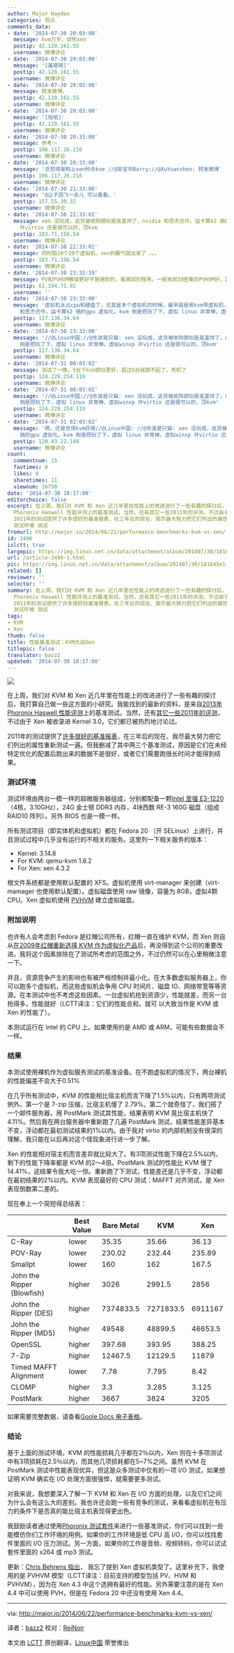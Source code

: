 ```yaml
---
author: Major Hayden
categories: 观点
comments_data:
- date: '2014-07-30 20:03:00'
  message: kvm万岁，烧死xen
  postip: 42.120.161.55
  username: 微博评论
- date: '2014-07-30 20:03:00'
  message: '[羞嗒嗒]'
  postip: 42.120.161.55
  username: 微博评论
- date: '2014-07-30 20:03:00'
  message: 转发微博。
  postip: 42.120.161.55
  username: 微博评论
- date: '2014-07-30 20:03:00'
  message: '[哈哈]'
  postip: 42.120.161.55
  username: 微博评论
- date: '2014-07-30 20:33:00'
  message: 参考～
  postip: 106.117.26.216
  username: 微博评论
- date: '2014-07-30 20:33:00'
  message: '总觉得架构上xen秒杀kvm //@宋宝华Barry://@XuYuanzhen: 转发微博'
  postip: 106.117.26.216
  username: 微博评论
- date: '2014-07-30 21:33:00'
  message: '@让子团飞一会儿 可以看看。'
  postip: 157.55.39.32
  username: 微博评论
- date: '2014-07-30 22:33:01'
  message: xen 没玩成，这货被收购貌似是高富帅了，nvidia 和思杰合作，运卡算k2 搞的gpu 虚拟化。kvm 倒是把玩了下，虚拟 linux 非常棒，虚拟winxp
    开virtio 还是很可以的，顶kvm
  postip: 183.71.156.54
  username: 微博评论
- date: '2014-07-30 22:33:01'
  message: 同时跑10个20个虚拟机，xen的霸气就出来了 。。。
  postip: 183.71.156.54
  username: 微博评论
- date: '2014-07-30 23:32:19'
  message: PV和PVHVM哪個更好不是絕對的，看測試的程序。一般來說IO密集的PVHVM好，計算密集的PV好
  postip: 61.194.71.92
  username: ''
- date: '2014-07-30 23:33:00'
  message: '虚拟机太占cpu和硬盘了，尤其是多个虚拟机的时候，最早就是用kvm带虚拟机，太蛋疼，然后直接双系统了//@东波是只猫: xen 没玩成，这货被收购貌似是高富帅了，nvidia
    和思杰合作，运卡算k2 搞的gpu 虚拟化。kvm 倒是把玩了下，虚拟 linux 非常棒，虚拟winxp 开virtio 还是很可以的，顶kvm'
  postip: 117.136.34.64
  username: 微博评论
- date: '2014-07-30 23:33:00'
  message: '//@Linux中国://@东波是只猫: xen 没玩成，这货被收购貌似是高富帅了，nvidia 和思杰合作，运卡算k2 搞的gpu 虚拟化。kvm
    倒是把玩了下，虚拟 linux 非常棒，虚拟winxp 开virtio 还是很可以的，顶kvm'
  postip: 117.136.34.64
  username: 微博评论
- date: '2014-07-31 00:03:02'
  message: 测试了一晚，5台下kvm貌似更好，超过5台就跑不起了，死机了
  postip: 124.229.254.119
  username: 微博评论
- date: '2014-07-31 00:03:02'
  message: '//@Linux中国://@东波是只猫: xen 没玩成，这货被收购貌似是高富帅了，nvidia 和思杰合作，运卡算k2 搞的gpu 虚拟化。kvm
    倒是把玩了下，虚拟 linux 非常棒，虚拟winxp 开virtio 还是很可以的，顶kvm'
  postip: 124.229.254.119
  username: 微博评论
- date: '2014-07-31 02:03:02'
  message: '嗯，还是觉得kvm好用//@Linux中国: //@东波是只猫: xen 没玩成，这货被收购貌似是高富帅了，nvidia 和思杰合作，运卡算k2
    搞的gpu 虚拟化。kvm 倒是把玩了下，虚拟 linux 非常棒，虚拟winxp 开virtio 还是很可以的，顶kvm'
  postip: 120.43.22.148
  username: 微博评论
count:
  commentnum: 15
  favtimes: 0
  likes: 0
  sharetimes: 11
  viewnum: 16750
date: '2014-07-30 18:17:00'
editorchoice: false
excerpt: 在上周，我们对 KVM 和 Xen 近几年里在性能上的改进进行了一些有趣的探讨后，我打算自己做一些这方面的小研究。我能找到的最新的资料，是来自2013年
  Phoronix Haswell 性能评测上的基准测试。当然，还有其它一些2011年的评测，不过由于 Xen 被收录进 Kernel 3.0，它们都已被热烈地讨论过。
  2011年的测试提供了许多很好的基准报表，在三年后的现在，我尽最大努力把它们列出的属性重新测试一遍。但我删减了其中两三个基准测试，原因是它们在未经特定优化的配置后跑出来的数据不是很好，或者它们需要跑很长时间才能得到结果。
  测试环境 测试
fromurl: http://major.io/2014/06/22/performance-benchmarks-kvm-vs-xen/
id: 3496
islctt: true
largepic: https://img.linux.net.cn/data/attachment/album/201407/30/181645e1ilzcf3lwel8fm8.jpg
url: /article-3496-1.html
pic: https://img.linux.net.cn/data/attachment/album/201407/30/181645e1ilzcf3lwel8fm8.jpg.thumb.jpg
related: []
reviewer: ''
selector: ''
summary: 在上周，我们对 KVM 和 Xen 近几年里在性能上的改进进行了一些有趣的探讨后，我打算自己做一些这方面的小研究。我能找到的最新的资料，是来自2013年
  Phoronix Haswell 性能评测上的基准测试。当然，还有其它一些2011年的评测，不过由于 Xen 被收录进 Kernel 3.0，它们都已被热烈地讨论过。
  2011年的测试提供了许多很好的基准报表，在三年后的现在，我尽最大努力把它们列出的属性重新测试一遍。但我删减了其中两三个基准测试，原因是它们在未经特定优化的配置后跑出来的数据不是很好，或者它们需要跑很长时间才能得到结果。
  测试环境 测试
tags:
- KVM
- Xen
thumb: false
title: 性能基准测试：KVM大战Xen
titlepic: false
translator: bazz2
updated: '2014-07-30 18:17:00'
---
```


![](/data/attachment/album/201407/30/181645e1ilzcf3lwel8fm8.jpg)


在上周，我们对 KVM 和 Xen 近几年里在性能上的改进进行了一些有趣的探讨后，我打算自己做一些这方面的小研究。我能找到的最新的资料，是来自[2013年 Phoronix Haswell 性能评测](http://www.phoronix.com/scan.php?page=article&item=intel_haswell_virtualization&num=1)上的基准测试。当然，还有[其它一些2011年的评测](http://blog.xen.org/index.php/2011/11/29/baremetal-vs-xen-vs-kvm-redux/)，不过由于 Xen 被收录进 Kernel 3.0，它们都已被热烈地讨论过。


2011年的测试提供了[许多很好的基准报表](http://blog.xen.org/wp-content/uploads/2011/11/overview.png)，在三年后的现在，我尽最大努力把它们列出的属性重新测试一遍。但我删减了其中两三个基准测试，原因是它们在未经特定优化的配置后跑出来的数据不是很好，或者它们需要跑很长时间才能得到结果。


### 测试环境


测试环境由两台一模一样的超微服务器组成，分别都配备一颗[Intel 至强 E3-1220](http://ark.intel.com/products/52269/Intel-Xeon-Processor-E3-1220-8M-Cache-3_10-GHz?q=e3-1220)（4核，3.10GHz），24G 金士顿 DDR3 内存，4块西数 RE-3 160G 磁盘（组成 RAID10 阵列）。另外 BIOS 也是一模一样。


所有测试项目（即实体机和虚拟机）都在 Fedora 20 （开 SELinux）上进行，并且测试过程中几乎没有运行的不相关的服务。这里列一下相关服务的版本：


* Kernel: 3.14.8
* For KVM: qemu-kvm 1.6.2
* For Xen: xen 4.3.2


根文件系统都是使用默认配置的 XFS。虚拟机使用 virt-manager 来创建（virt-mamager 也使用默认配置）。虚拟磁盘使用 raw 镜像，容量为 8GB，虚拟4颗 CPU。Xen 虚拟机使用 [PVHVM](http://wiki.xen.org/wiki/Xen_Linux_PV_on_HVM_drivers) 建立虚拟磁盘。


### 附加说明


也许有人会考虑到 Fedora 是红帽公司所有，红帽一直在维护 KVM，而 Xen 则自从[在2009年红帽重新选择 KVM 作为虚拟化产品](http://www.infoworld.com/d/virtualization/red-hat-releases-first-kvm-support-rhel-54-376)后，再没得到这个公司的重要改进。我将这个因素排除在了测试所考虑的范围之外，不过仍然可以在心里稍微注意一下。


并且，资源竞争产生的影响也有被严格控制并最小化。在大多数虚拟服务器上，你可以跑多个虚拟机，而这些虚拟机会争用 CPU 时间片、磁盘 IO、网络带宽等等资源。在本测试中也不考虑这些因素。一台虚拟机抢到资源少，性能就差，而另一台抢得多，性能就好（LCTT译注：它们的性能总和，就可 以大致当作是 KVM 或 Xen 的性能了）。


本测试运行在 Intel 的 CPU 上。如果使用的是 AMD 或 ARM，可能有些数据会不一样。


### 结果


本测试使用裸机作为虚拟服务测试的基准设备。在不跑虚拟机的情况下，两台裸机的性能偏差不会大于0.51%


在几乎所有测试中，KVM 的性能相比宿主机而言下降了1.5%以内，只有两项测试例外。第一个是 7-zip 压缩，比宿主机慢了 2.79%。第二个就奇怪了，我们搭了一个邮件服务器，用 PostMark 测试其性能，结果表明 KVM 竟比宿主机快了4.11%。然后我在两台服务器中重新跑了几遍 PostMark 测试，结果性能差异基本不变，浮动都在最初测试结果的1%以内。由于我对 virtio 的内部机制没有很深的理解，我只能在以后再对这个怪现象进行进一步了解。


Xen 的性能相对宿主机而言差异就比较大了。有3项测试性能下降在2.5%以内，剩下的性能下降率都是 KVM 的2～4倍。PostMark 测试的性能比 KVM 慢了14.41%，这结果令我大吃一惊。重新跑了下测试，性能差还是几乎不变，浮动都在最初结果的2%以内。KVM 表现最好的 CPU 测试：MAFFT 对齐测试，是 Xen 表现倒数第二差的。


现在奉上一个简短得总结表：




|  | **Best Value** | **Bare Metal** | **KVM** | **Xen** |
| --- | --- | --- | --- | --- |
| C-Ray | lower | 35.35 | 35.66 | 36.13 |
| POV-Ray | lower | 230.02 | 232.44 | 235.89 |
| Smallpt | lower | 160 | 162 | 167.5 |
| John the Ripper (Blowfish) | higher | 3026 | 2991.5 | 2856 |
| John the Ripper (DES) | higher | 7374833.5 | 7271833.5 | 6911167 |
| John the Ripper (MD5) | higher | 49548 | 48899.5 | 46653.5 |
| OpenSSL | higher | 397.68 | 393.95 | 388.25 |
| 7-Zip | higher | 12467.5 | 12129.5 | 11879 |
| Timed MAFFT Alignment | lower | 7.78 | 7.795 | 8.42 |
| CLOMP | higher | 3.3 | 3.285 | 3.125 |
| PostMark | higher | 3667 | 3824 | 3205 |


如果需要完整数据，请查看[Goole Docs 电子表格](https://docs.google.com/spreadsheets/d/1kmudbOjCDUgfw76b8qP2GqNqF1ddlTOKyOjc0GmNOIE/edit?usp=sharing)。


### 结论


基于上面的测试环境，KVM 的性能损耗几乎都在2％以内，Xen 则在十多项测试中有3项损耗在2.5％以内，而其他几项损耗都在5~7%之间。虽然 KVM 在 PostMark 测试中性能表现优异，但这是众多测试中仅有的一项 I/O 测试，如果想证明 KVM 确实在 I/O 处理方面很强悍，就需要更多测试。


对我来说，我想要深入了解一下 KVM 和 Xen 在 I/O 方面的处理，以及它们之间为什么会有这么大的差别。我也许还会跑一些有竞争的测试，来看看虚拟机在有压力的条件下是否真的能比宿主机表现得更出色。


我鼓励读者通过使用[Phoronix 测试套件](http://www.phoronix-test-suite.com/)来进行一些基准测试，你们可以找到一些能模仿你们工作环境的用例。如果你的工作环境是低 CPU 高 I/O，你可以找找套件里面的 I/O 压力测试。另一方面，如果你的工作是音频、视频转码，你可以试试套件里面的 x264 或 mp3 测试。


更新：[Chris Behrens 指出](https://twitter.com/comstud/status/480785742730252288)， 我忘了提到 Xen 虚拟机类型了。这里补充下，我使用的是 PVHVM 模型（LCTT译注：目前支持的模型包括 PV、HVM 和 PVHVM），因为在 Xen 4.3 中这个选拥有最好的性能。另外需要注意的是在 Xen 4.4 中可以使用 PVH，但是在 Fedora 20 中还没有使用 Xen 4.4。




---


via: <http://major.io/2014/06/22/performance-benchmarks-kvm-vs-xen/>


译者：[bazz2](https://github.com/bazz2) 校对：[ReiNoir](https://github.com/reinoir)


本文由 [LCTT](https://github.com/LCTT/TranslateProject) 原创翻译，[Linux中国](http://linux.cn/) 荣誉推出